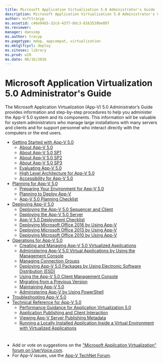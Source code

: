 ```yaml
---
title: Microsoft Application Virtualization 5.0 Administrator's Guide
description: Microsoft Application Virtualization 5.0 Administrator's Guide
author: msfttracyp
ms.assetid: c46e94b5-32cd-4377-8dc3-8163539be897
ms.reviewer: 
manager: dansimp
ms.author: tracyp
ms.pagetype: mdop, appcompat, virtualization
ms.mktglfcycl: deploy
ms.sitesec: library
ms.prod: w10
ms.date: 06/16/2016
---
```


# Microsoft Application Virtualization 5.0 Administrator's Guide

The Microsoft Application Virtualization (App-V) 5.0 Administrator’s Guide provides information and step-by-step procedures to help you administer the App-V 5.0 system and its components. This information will be valuable for system administrators who manage large installations with many servers and clients and for support personnel who interact directly with the computers or the end users.

- [Getting Started with App-V 5.0](getting-started-with-app-v-50--rtm.md)
  - [About App-V 5.0](about-app-v-50.md)
  - [About App-V 5.0 SP1](about-app-v-50-sp1.md)
  - [About App-V 5.0 SP2](about-app-v-50-sp2.md)
  - [About App-V 5.0 SP3](about-app-v-50-sp3.md)
  - [Evaluating App-V 5.0](evaluating-app-v-50.md)
  - [High Level Architecture for App-V 5.0](high-level-architecture-for-app-v-50.md)
  - [Accessibility for App-V 5.0](accessibility-for-app-v-50.md)
- [Planning for App-V 5.0](planning-for-app-v-50-rc.md)
  - [Preparing Your Environment for App-V 5.0](preparing-your-environment-for-app-v-50.md)
  - [Planning to Deploy App-V](planning-to-deploy-app-v.md)
  - [App-V 5.0 Planning Checklist](app-v-50-planning-checklist.md)
- [Deploying App-V 5.0](deploying-app-v-50.md)
  - [Deploying the App-V 5.0 Sequencer and Client](deploying-the-app-v-50-sequencer-and-client.md)
  - [Deploying the App-V 5.0 Server](deploying-the-app-v-50-server.md)
  - [App-V 5.0 Deployment Checklist](app-v-50-deployment-checklist.md)
  - [Deploying Microsoft Office 2016 by Using App-V](deploying-microsoft-office-2016-by-using-app-v.md)
  - [Deploying Microsoft Office 2013 by Using App-V](deploying-microsoft-office-2013-by-using-app-v.md)
  - [Deploying Microsoft Office 2010 by Using App-V](deploying-microsoft-office-2010-by-using-app-v.md)
- [Operations for App-V 5.0](operations-for-app-v-50.md)
  - [Creating and Managing App-V 5.0 Virtualized Applications](creating-and-managing-app-v-50-virtualized-applications.md)
  - [Administering App-V 5.0 Virtual Applications by Using the Management Console](administering-app-v-50-virtual-applications-by-using-the-management-console.md)
  - [Managing Connection Groups](managing-connection-groups.md)
  - [Deploying App-V 5.0 Packages by Using Electronic Software Distribution (ESD)](deploying-app-v-50-packages-by-using-electronic-software-distribution--esd-.md)
  - [Using the App-V 5.0 Client Management Console](using-the-app-v-50-client-management-console.md)
  - [Migrating from a Previous Version](migrating-from-a-previous-version-app-v-50.md)
  - [Maintaining App-V 5.0](maintaining-app-v-50.md)
  - [Administering App-V by Using PowerShell](administering-app-v-by-using-powershell.md)
- [Troubleshooting App-V 5.0](troubleshooting-app-v-50.md)
- [Technical Reference for App-V 5.0](technical-reference-for-app-v-50.md)
  - [Performance Guidance for Application Virtualization 5.0](performance-guidance-for-application-virtualization-50.md)
  - [Application Publishing and Client Interaction](application-publishing-and-client-interaction.md)
  - [Viewing App-V Server Publishing Metadata](viewing-app-v-server-publishing-metadata.md)
  - [Running a Locally Installed Application Inside a Virtual Environment with Virtualized Applications](running-a-locally-installed-application-inside-a-virtual-environment-with-virtualized-applications.md)

#

- Add or vote on suggestions on the ["Microsoft Application Virtualization" forum on UserVoice.com](http://appv.uservoice.com/forums/280448-microsoft-application-virtualization).
- For App-V issues, use the [App-V TechNet Forum](https://social.technet.microsoft.com/Forums/home?forum=mdopappv).
